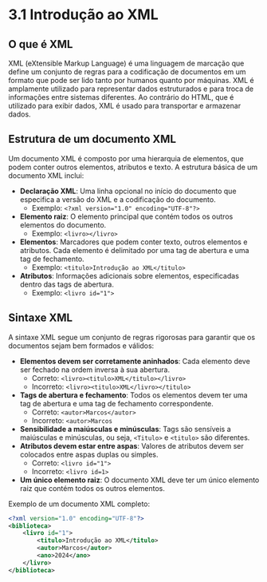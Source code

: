 # 3.1 Introdução ao XML

## O que é XML

XML (eXtensible Markup Language) é uma linguagem de marcação que define um conjunto de regras para a codificação de documentos em um formato que pode ser lido tanto por humanos quanto por máquinas. XML é amplamente utilizado para representar dados estruturados e para troca de informações entre sistemas diferentes. Ao contrário do HTML, que é utilizado para exibir dados, XML é usado para transportar e armazenar dados.

## Estrutura de um documento XML

Um documento XML é composto por uma hierarquia de elementos, que podem conter outros elementos, atributos e texto. A estrutura básica de um documento XML inclui:
- **Declaração XML**: Uma linha opcional no início do documento que especifica a versão do XML e a codificação do documento.
  - Exemplo: `<?xml version="1.0" encoding="UTF-8"?>`
- **Elemento raiz**: O elemento principal que contém todos os outros elementos do documento.
  - Exemplo: `<livro></livro>`
- **Elementos**: Marcadores que podem conter texto, outros elementos e atributos. Cada elemento é delimitado por uma tag de abertura e uma tag de fechamento.
  - Exemplo: `<titulo>Introdução ao XML</titulo>`
- **Atributos**: Informações adicionais sobre elementos, especificadas dentro das tags de abertura.
  - Exemplo: `<livro id="1">`

## Sintaxe XML

A sintaxe XML segue um conjunto de regras rigorosas para garantir que os documentos sejam bem formados e válidos:
- **Elementos devem ser corretamente aninhados**: Cada elemento deve ser fechado na ordem inversa à sua abertura.
  - Correto: `<livro><titulo>XML</titulo></livro>`
  - Incorreto: `<livro><titulo>XML</livro></titulo>`
- **Tags de abertura e fechamento**: Todos os elementos devem ter uma tag de abertura e uma tag de fechamento correspondente.
  - Correto: `<autor>Marcos</autor>`
  - Incorreto: `<autor>Marcos`
- **Sensibilidade a maiúsculas e minúsculas**: Tags são sensíveis a maiúsculas e minúsculas, ou seja, `<Titulo>` e `<titulo>` são diferentes.
- **Atributos devem estar entre aspas**: Valores de atributos devem ser colocados entre aspas duplas ou simples.
  - Correto: `<livro id="1">`
  - Incorreto: `<livro id=1>`
- **Um único elemento raiz**: O documento XML deve ter um único elemento raiz que contém todos os outros elementos.

Exemplo de um documento XML completo:
```xml
<?xml version="1.0" encoding="UTF-8"?>
<biblioteca>
    <livro id="1">
        <titulo>Introdução ao XML</titulo>
        <autor>Marcos</autor>
        <ano>2024</ano>
    </livro>
</biblioteca>